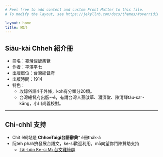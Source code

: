 ```yaml
---
# Feel free to add content and custom Front Matter to this file.
# To modify the layout, see https://jekyllrb.com/docs/themes/#overriding-theme-defaults

layout: home
title: 紹介
---
```


## Siāu-kài Chheh 紹介冊

- 冊名：臺灣俚諺集覽
- 作者：平澤平七
- 出版單位：台灣總督府
- 出版時間：1914
- 特色：
  - 收錄俗語4千外條，koh有分類分20類。
  - 台灣總督府出版--ê，有請台灣人蔡啟華、潘濟堂、陳清輝tàu-saⁿ-kāng，小川尚義校對。

---

## Chi-chhî 支持

- Chit ê網站是 **ChhoeTaigi台語辭典⁺** ê冊tha̍k-á
- 阮teh phah拚發展台語文，ke-si歡迎利用，mā向望你鬥陣贊助支持
  - [Tâi-bûn Ke-si Mī 台文雞絲麵](https://linktr.ee/taibunkesimi)
